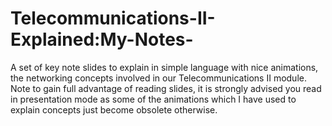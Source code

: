# Telecommunications-II-Explained:My-Notes-
A set of key note slides to explain in simple language with nice animations, the networking concepts involved in our Telecommunications II module. Note to gain full advantage of reading slides, it is strongly advised you read in presentation mode as some of the animations which I have used to explain concepts just become obsolete otherwise.
